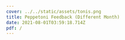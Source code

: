 ```yaml
---
cover: ../../static/assets/tonis.png
title: Peppetoni Feedback (Different Month)
date: 2021-08-01T03:59:18.714Z
pdf: /
---
```

